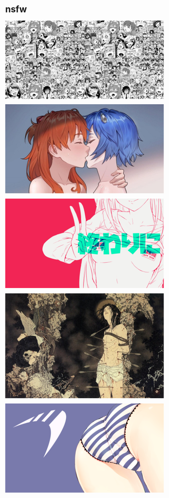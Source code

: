 # nsfw

<a href="b-914.jpg"><img alt="b-914" src="b-914.jpg"></a>

<a href="evangelion.jpg"><img alt="evangelion" src="evangelion.jpg"></a>

<a href="moeshop.png"><img alt="moeshop" src="moeshop.png"></a>

<a href="takato_yamamoto.jpg"><img alt="takato_yamamoto" src="takato_yamamoto.jpg"></a>

<a href="parabola.png"><img alt="parabola" src="parabola.png"></a>

